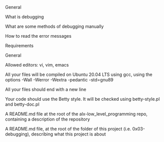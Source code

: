 General

What is debugging

What are some methods of debugging manually

How to read the error messages

Requirements

General

Allowed editors: vi, vim, emacs

All your files will be compiled on Ubuntu 20.04 LTS using gcc, using the options -Wall -Werror -Wextra -pedantic -std=gnu89

All your files should end with a new line

Your code should use the Betty style. It will be checked using betty-style.pl and betty-doc.pl

A README.md file at the root of the alx-low_level_programming repo, containing a description of the repository

A README.md file, at the root of the folder of this project (i.e. 0x03-debugging), describing what this project is about